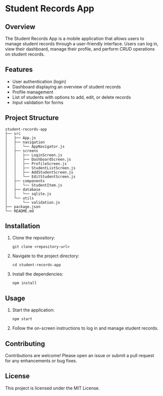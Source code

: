 # Student Records App

## Overview
The Student Records App is a mobile application that allows users to manage student records through a user-friendly interface. Users can log in, view their dashboard, manage their profile, and perform CRUD operations on student records.

## Features
- User authentication (login)
- Dashboard displaying an overview of student records
- Profile management
- List of students with options to add, edit, or delete records
- Input validation for forms

## Project Structure
```
student-records-app
├── src
│   ├── App.js
│   ├── navigation
│   │   └── AppNavigator.js
│   ├── screens
│   │   ├── LoginScreen.js
│   │   ├── DashboardScreen.js
│   │   ├── ProfileScreen.js
│   │   ├── StudentListScreen.js
│   │   ├── AddStudentScreen.js
│   │   └── EditStudentScreen.js
│   ├── components
│   │   └── StudentItem.js
│   ├── database
│   │   └── sqlite.js
│   └── utils
│       └── validation.js
├── package.json
└── README.md
```

## Installation
1. Clone the repository:
   ```
   git clone <repository-url>
   ```
2. Navigate to the project directory:
   ```
   cd student-records-app
   ```
3. Install the dependencies:
   ```
   npm install
   ```

## Usage
1. Start the application:
   ```
   npm start
   ```
2. Follow the on-screen instructions to log in and manage student records.

## Contributing
Contributions are welcome! Please open an issue or submit a pull request for any enhancements or bug fixes.

## License
This project is licensed under the MIT License.